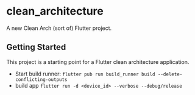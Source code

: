 # clean_architecture

A new Clean Arch (sort of) Flutter project.

## Getting Started

This project is a starting point for a Flutter clean architecture application.

- Start build runner:
`flutter pub run build_runner build --delete-conflicting-outputs`
- build app
`flutter run -d <device_id> --verbose --debug/release`



